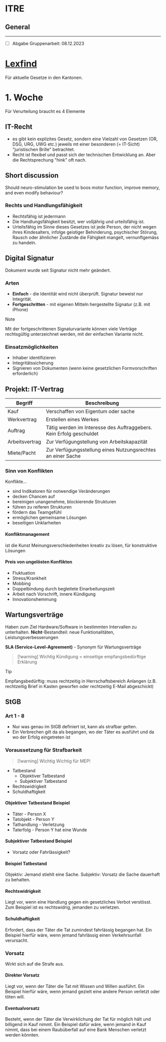 # ITRE
## General
---
- [ ] Abgabe Gruppenarbeit: 08.12.2023


# [Lexfind](https://www.lexfind.ch/fe/de/search)
Für aktuelle Gesetze in den Kantonen.

# 1. Woche

Für Verurteilung braucht es 4 Elemente

## IT-Recht

- es gibt kein explizites Gesetz, sondern eine Vielzahl von Gesetzen (OR, DSG, URG, UWG etc.) jeweils mt einer besonderen (= IT-Sicht) "juristischen Brille" betrachtet.
- Recht ist flexibel und passt sich der technischen Entwicklung an. Aber die Rechtsprechung "hink" oft nach.


## Short discussion

Should neuro-stimulation be used to boos motor function, improve memory, and even modify behaviour?


### Rechts und Handlungsfähigkeit

- Rechtsfähig ist jedermann
- Die Handlungsfähigkeit besitzt, wer volljährig und urteilsfähig ist.
- Urteilsfähig im Sinne dieses Gesetzes ist jede Person, der nicht wegen ihres Kindesalters, infolge
  geistiger Behinderung, psychischer Störung, Rausch oder ähnlicher Zustände die Fähigkeit
  mangelt, vernunftgemäss zu handeln.


## Digital Signatur

Dokument wurde seit Signatur nicht mehr geändert.

### Arten
- **Einfach** - die Identität wird nicht überprüft. Signatur beweist nur Integrität.
- **Fortgeschritten** - mit eigenen Mitteln hergestellte Signatur (z.B. mit iPhone)

>[!note]
>Mit der fortgeschrittenen Signaturvariante können viele Verträge rechtsgültig unterzeichnet werden, mit der einfachen Variante nicht.

### Einsatzmöglichkeiten
- Inhaber identifizieren
- Integritätssicherung
- Signieren von Dokumenten (wenn keine gesetzlichen Formvorschriften erforderlich)



## Projekt: IT-Vertrag

| Begriff        | Beschreibung                                                        |
| -------------- | ------------------------------------------------------------------- |
| Kauf           | Verschaffen von Eigentum oder sache                                 |
| Werkvertrag    | Erstellen eines Werkes                                              |
| Auftrag        | Tätig werden im Interesse des Auftraggebers. Kein Erfolg geschuldet |
| Arbeitsvertrag | Zur Verfügungstellung von Arbeitskapazität                          |
| Miete/Pacht    | Zur Verfügungsstellung eines Nutzungsrechtes an einer Sache                                                                    |


### Sinn von Konflikten

Konflikte...
- sind Indikatoren für notwendige Veränderungen
- decken Chancen auf
- bereinigen unangenehme, blockierende Strukturen
- führen zu reiferen Strukturen
- fördern das Teamgefühl
- ermöglichen gemeinsame Lösungen
- beseitigen Unklarheiten


#### Konfliktmanagement
ist die Kunst Meinungsverschiedenheiten kreativ zu lösen, für konstruktive Lösungen


#### Preis von ungelösten Konflikten
- Fluktuation
- Stress/Krankheit
- Mobbing
- Doppelbindung durch begleitete Einarbeitungszeit
- Arbeit nach Vorschrift, innere Kündigung
- Innovationshemmung



## Wartungsverträge
Haben zum Ziel Hardware/Software in bestimmten Intervallen zu unterhalten.
**Nicht**-Bestandteil: neue Funktionalitäten, Leistungsverbesserungen

**SLA (Service-Level-Agreement)** - Synonym für Wartungsverträge


>[!warning] Wichtig
>Kündigung = einseitige empfangsbedürftige Erklärung


>[!tip]
>Empfangsbedürftig: muss rechtzeitig in Herrschaftsbereich Anlangen (z.B. rechtzeitig Brief in Kasten geworfen oder rechtzeitig E-Mail abgeschickt)



## StGB

### Art 1 - 8
- Nur was genau im StGB definiert ist, kann als strafbar gelten.
- Ein Verbrechen gilt da als begangen, wo der Täter es ausführt und da wo der Erfolg eingetreten ist


### Voraussetzung für Strafbarkeit

>[!warning] Wichtig
>Wichtig für MEP!

- Tatbestand
	- Objektiver Tatbestand
	- Subjektiver Tatbestand
- Rechtswidrigkeit
- Schuldhaftigkeit

#### Objektiver Tatbestand Beispiel

- Täter - Person X
- Tatobjekt - Person Y
- Tathandlung - Verletzung
- Taterfolg - Person Y hat eine Wunde

#### Subjektiver Tatbestand Beispiel

- Vorsatz oder Fahrlässigkeit?

#### Beispiel Tatbestand

Objektiv: Jemand stiehlt eine Sache.
Subjektiv: Vorsatz die Sache dauerhaft zu behalten.


#### Rechtswidrigkeit

Liegt vor, wenn eine Handlung gegen ein gesetzliches Verbot verstösst. Zum Beispiel ist es rechtswidrig, jemanden zu verletzen.

#### Schuldhaftigkeit

Erfordert, dass der Täter die Tat zumindest fahrlässig begangen hat. Ein Beispiel hierfür wäre, wenn jemand fahrlässig einen Verkehrsunfall verursacht.


### Vorsatz

Wirkt sich auf die Strafe aus.

#### Direkter Vorsatz

Liegt vor, wenn der Täter die Tat mit Wissen und Willen ausführt. Ein Beispiel hierfür wäre, wenn jemand gezielt eine andere Person verletzt oder töten will.

#### Eventualvorsatz

Besteht, wenn der Täter die Verwirklichung der Tat für möglich hält und billigend in Kauf nimmt. Ein Beispiel dafür wäre, wenn jemand in Kauf nimmt, dass bei einem Raubüberfall auf eine Bank Menschen verletzt werden könnten.
